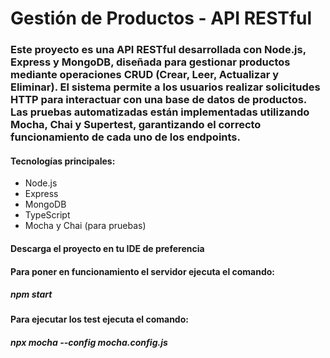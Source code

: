 <h1>Gestión de Productos - API RESTful</h1>

<h3>Este proyecto es una API RESTful desarrollada con Node.js, Express y MongoDB, diseñada para gestionar productos mediante operaciones CRUD (Crear, Leer, Actualizar y Eliminar). El sistema permite a los usuarios realizar solicitudes HTTP para interactuar con una base de datos de productos. Las pruebas automatizadas están implementadas utilizando Mocha, Chai y Supertest, garantizando el correcto funcionamiento de cada uno de los endpoints.</h3>

<h4>Tecnologías principales:</h4>
<ul> 
  <li>Node.js</li>
  <li>Express</li>
  <li>MongoDB</li>
  <li>TypeScript</li>
  <li>Mocha y Chai (para pruebas)</li> 
</ul> 

<h4>Descarga el proyecto en tu IDE de preferencia</h4>
<h4>Para poner en funcionamiento el servidor ejecuta el comando: <h5>npm start</h5></h4>
<h4>Para ejecutar los test ejecuta el comando: <h5>npx mocha --config mocha.config.js</h5></h4>

